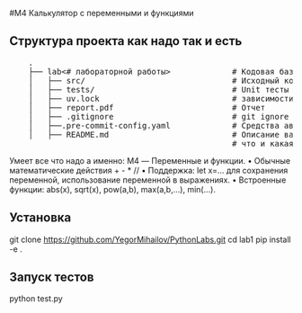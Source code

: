 #М4 Калькулятор c переменными и функциями

## Структура проекта как надо так и есть

 <pre>
    .
    ├── lab<# лабораторной работы>             # Кодовая база вашей лабораторной работы
    │   ├── src/                               # Исходный код
    │   ├── tests/                             # Unit тесты
    │   ├── uv.lock                            # зависимости вашего проекта
    │   ├── report.pdf                         # Отчет
    │   ├── .gitignore                         # git ignore файл
    │   ├──.pre-commit-config.yaml             # Средства автоматизации проверки кодстайла
    │   ├── README.md                          # Описание вашего проекта, с описанием файлов и с титульником о том,
                                               # что и какая задача
</pre>
Умеет все что надо а именно:
M4 — Переменные и функции.
• Обычные математические действия + - * //
• Поддержка: let x=... для сохранения переменной, использование переменной в выражениях.
• Встроенные функции: abs(x), sqrt(x), pow(a,b), max(a,b,...), min(...).

## Установка
git clone https://github.com/YegorMihailov/PythonLabs.git
cd lab1
pip install -e .

## Запуск тестов

python test.py
